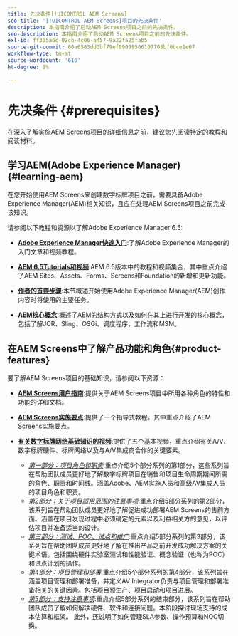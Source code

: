 ```yaml
---
title: 先决条件[!UICONTROL AEM Screens]
seo-title: '[!UICONTROL AEM Screens]项目的先决条件'
description: 本指南介绍了启动AEM Screens项目之前的先决条件。
seo-description: 本指南介绍了启动AEM Screens项目之前的先决条件。
exl-id: ff305a6c-02cb-4c06-a457-9a22f525fab5
source-git-commit: 60a6583dd3bf79ef09099506107705bf0bce1e07
workflow-type: tm+mt
source-wordcount: '616'
ht-degree: 1%

---
```


# 先决条件 {#prerequisites}

在深入了解实施AEM Screens项目的详细信息之前，建议您先阅读特定的教程和阅读材料。

## 学习AEM(Adobe Experience Manager){#learning-aem}

在您开始使用AEM Screens来创建数字标牌项目之前，需要具备Adobe Experience Manager(AEM)相关知识，且应在处理AEM Screens项目之前完成该知识。

请参阅以下教程和资源以了解Adobe Experience Manager 6.5:

* **[Adobe Experience Manager快速入门](https://helpx.adobe.com/cn/experience-manager/get-started.html)**:了解Adobe Experience Manager的入门文章和视频教程。

* **[AEM 6.5Tutorials和视频](https://helpx.adobe.com/experience-manager/kt/index/aem-6-5-videos.html)**:AEM 6.5版本中的教程和视频集合，其中重点介绍了AEM Sites、Assets、Forms、Screens和Foundation的新增和更新功能。

* **[作者的首要步骤](https://helpx.adobe.com/experience-manager/6-5/sites/authoring/using/first-steps.html)**:本节概述开始使用Adobe Experience Manager(AEM)创作内容时将使用的主要任务。

* **[AEM核心概念](https://helpx.adobe.com/experience-manager/6-5/sites/developing/using/the-basics.html)**:概述了AEM的结构方式以及如何在其上进行开发的核心概念，包括了解JCR、Sling、OSGi、调度程序、工作流和MSM。

## 在AEM Screens中了解产品功能和角色{#product-features}

要了解AEM Screens项目的基础知识，请参阅以下资源：

* **[AEM Screens用户指南](https://helpx.adobe.com/cn/experience-manager/6-5/screens/user-guide.html)**:提供关于AEM Screens项目中所用各种角色的特性和功能的详细文档。

* **[AEM Screens实施要点](https://experienceleague.adobe.com/?launch=AEM-7a#recommended/solutions/experience-manager)**:提供了一个指导式教程，其中重点介绍了AEM Screens实施要点。

* **[有关数字标牌网络基础知识的视频](https://helpx.adobe.com/experience-manager/6-5/screens/user-guide.html?topic=/experience-manager/6-5/screens/morehelp/digital-signage-networks-basics.ug.js)**:提供了五个基本视频，重点介绍有关A/V、数字标牌硬件、标牌网络以及与A/V集成商合作的关键要素。
   * *[第一部分：项目角色和职责](https://helpx.adobe.com/experience-manager/6-5/screens/using/project-roles-responsibilities.html)*:重点介绍5个部分系列的第1部分，这些系列旨在帮助团队成员更好地了解数字标牌项目在销售和项目生命周期期间所需的角色、职责和时间线。涵盖Adobe、AEM实施人员和高级AV集成人员的项目角色和职责。
   * *[第2部分：关于项目适用范围的注意事项](https://helpx.adobe.com/experience-manager/6-5/screens/using/project-considerations.html)*:重点介绍5部分系列的第2部分，该系列旨在帮助团队成员更好地了解促进成功部署AEM Screens的售前方面。涵盖在项目发现过程中必须确定的元素以及利益相关方的意见，以评估项目并准备适当的设计。
   * *[第三部分：测试、POC、试点和推广](https://helpx.adobe.com/experience-manager/6-5/screens/using/testing-pocs-pilots-rollouts.html)*:重点介绍5部分系列的第3部分，该系列旨在帮助团队成员更好地了解在推出产品之前开发成功解决方案的关键术语。包括围绕硬件实验室测试和性能验证、概念验证（也称为POC）和试点计划的操作。
   * *[第4部分：项目管理和部署](https://helpx.adobe.com/experience-manager/6-5/screens/using/project-management-and-deployment.html)*:重点介绍5个部分系列的第4部分，该系列旨在涵盖项目管理和部署准备，并定义AV Integrator负责与项目管理和部署准备相关的关键因素。包括项目预生产、项目启动和项目进展。
   * *[第5部分：支持注意事项](https://helpx.adobe.com/experience-manager/6-5/screens/using/support-considerations.html)*:重点介绍5部分系列的结束部分，该系列旨在帮助团队成员了解如何解决硬件、软件和连接问题。本阶段探讨现场支持的成本估算和框架。 此外，还说明了如何管理SLA参数、操作预算和NOC切换。
